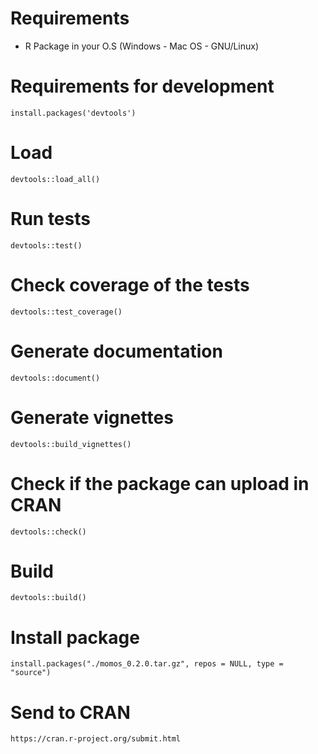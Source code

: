 # Requirements
- R Package in your O.S (Windows - Mac OS - GNU/Linux)
# Requirements for development
```
install.packages('devtools')
```
# Load
```{r}
devtools::load_all()
```
# Run tests
```{r}
devtools::test()
```
# Check coverage of the tests
```{r}
devtools::test_coverage()
```
# Generate documentation
```{r}
devtools::document()
```
# Generate vignettes
```{r}
devtools::build_vignettes()
```
# Check if the package can upload in CRAN
```{r}
devtools::check()
```
# Build
```{r}
devtools::build()
```
# Install package
```{r}
install.packages("./momos_0.2.0.tar.gz", repos = NULL, type = "source")
```
# Send to CRAN
`https://cran.r-project.org/submit.html`
